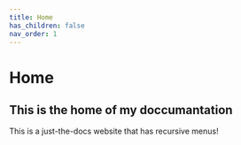 ```yaml
---
title: Home
has_children: false
nav_order: 1
---
```


# Home
## This is the home of my doccumantation
This is a just-the-docs website that has recursive menus!
